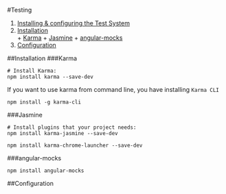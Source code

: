 #Testing

1. [Installing & configuring the Test System](#installation)
  2. [Installation](#installation)  
    + [Karma](#karma)
    + [Jasmine](#jasmine)
    + [angular-mocks](#angular-mocks)
  2. [Configuration](#configuration)
    

##Installation
###Karma
```
# Install Karma:
npm install karma --save-dev
```

If you want to use karma from command line, you have installing `Karma CLI`
```
npm install -g karma-cli
```
###Jasmine
```
# Install plugins that your project needs:
npm install karma-jasmine --save-dev
```
```
npm install karma-chrome-launcher --save-dev
```

###angular-mocks
```
npm install angular-mocks
```

##Configuration
